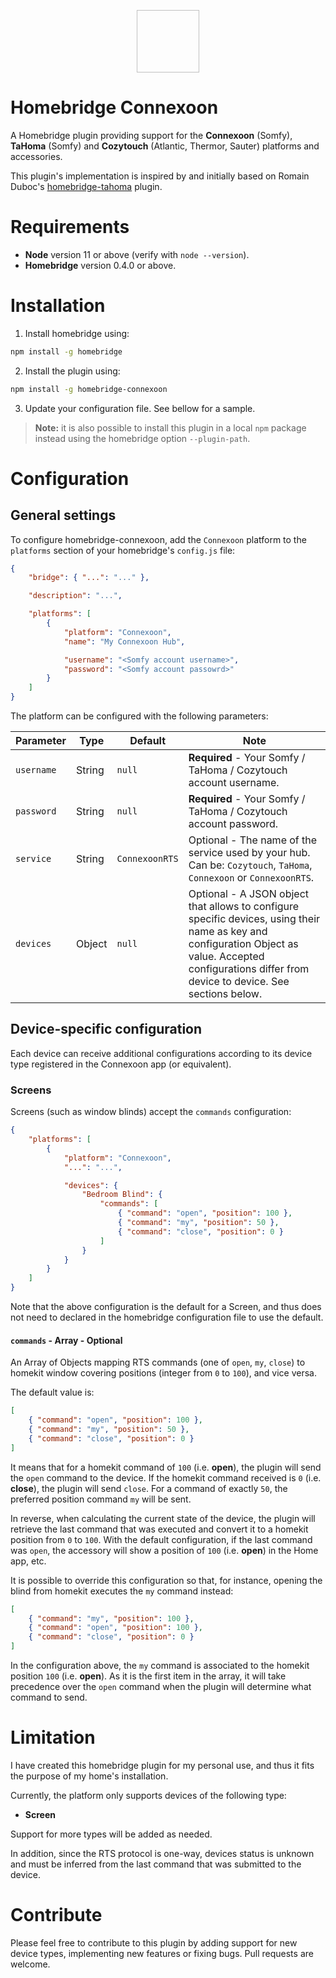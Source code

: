 <p align="center">
    <img href="documentation/logo.png" height="100" width="100">
</p>

# Homebridge Connexoon

A Homebridge plugin providing support for the **Connexoon** (Somfy), **TaHoma** (Somfy) and **Cozytouch** (Atlantic, Thermor, Sauter) platforms and accessories.

This plugin's implementation is inspired by and initially based on Romain Duboc's [homebridge-tahoma](https://github.com/dubocr/homebridge-tahoma) plugin.

# Requirements

-   **Node** version 11 or above (verify with `node --version`).
-   **Homebridge** version 0.4.0 or above.

# Installation

1. Install homebridge using:

```sh
npm install -g homebridge
```

2. Install the plugin using:

```sh
npm install -g homebridge-connexoon
```

3. Update your configuration file. See bellow for a sample.

> **Note:** it is also possible to install this plugin in a local `npm` package instead using the homebridge option `--plugin-path`.

# Configuration

## General settings

To configure homebridge-connexoon, add the `Connexoon` platform to the `platforms` section of your homebridge's `config.js` file:

```json
{
    "bridge": { "...": "..." },

    "description": "...",

    "platforms": [
        {
            "platform": "Connexoon",
            "name": "My Connexoon Hub",

            "username": "<Somfy account username>",
            "password": "<Somfy account passowrd>"
        }
    ]
}
```

The platform can be configured with the following parameters:

| Parameter  | Type   | Default        | Note                                                                                                                                                                                                     |
| ---------- | ------ | -------------- | -------------------------------------------------------------------------------------------------------------------------------------------------------------------------------------------------------- |
| `username` | String | `null`         | **Required** - Your Somfy / TaHoma / Cozytouch account username.                                                                                                                                         |
| `password` | String | `null`         | **Required** - Your Somfy / TaHoma / Cozytouch account password.                                                                                                                                         |
| `service`  | String | `ConnexoonRTS` | Optional - The name of the service used by your hub. Can be: `Cozytouch`, `TaHoma`, `Connexoon` or `ConnexoonRTS`.                                                                                       |
| `devices`  | Object | `null`         | Optional - A JSON object that allows to configure specific devices, using their name as key and configuration Object as value. Accepted configurations differ from device to device. See sections below. |

## Device-specific configuration

Each device can receive additional configurations according to its device type registered in the Connexoon app (or equivalent).

### Screens

Screens (such as window blinds) accept the `commands` configuration:

```json
{
    "platforms": [
        {
            "platform": "Connexoon",
            "...": "...",

            "devices": {
                "Bedroom Blind": {
                    "commands": [
                        { "command": "open", "position": 100 },
                        { "command": "my", "position": 50 },
                        { "command": "close", "position": 0 }
                    ]
                }
            }
        }
    ]
}
```

Note that the above configuration is the default for a Screen, and thus does not need to declared in the homebridge configuration file to use the default.

#### `commands` - Array - Optional

An Array of Objects mapping RTS commands (one of `open`, `my`, `close`) to homekit window covering positions (integer from `0` to `100`), and vice versa.

The default value is:

```json
[
    { "command": "open", "position": 100 },
    { "command": "my", "position": 50 },
    { "command": "close", "position": 0 }
]
```

It means that for a homekit command of `100` (i.e. **open**), the plugin will send the `open` command to the device.
If the homekit command received is `0` (i.e. **close**), the plugin will send `close`.
For a command of exactly `50`, the preferred position command `my` will be sent.

In reverse, when calculating the current state of the device, the plugin will retrieve the last command that was executed and convert it to a homekit position from `0` to `100`.
With the default configuration, if the last command was `open`, the accessory will show a position of `100` (i.e. **open**) in the Home app, etc.

It is possible to override this configuration so that, for instance, opening the blind from homekit executes the `my` command instead:

```json
[
    { "command": "my", "position": 100 },
    { "command": "open", "position": 100 },
    { "command": "close", "position": 0 }
]
```

In the configuration above, the `my` command is associated to the homekit position `100` (i.e. **open**). As it is the first item in the array, it will take precedence over the `open` command when the plugin will determine what command to send.

# Limitation

I have created this homebridge plugin for my personal use, and thus it fits the purpose of my home's installation.

Currently, the platform only supports devices of the following type:

-   **Screen**

Support for more types will be added as needed.

In addition, since the RTS protocol is one-way, devices status is unknown and must be inferred from the last command that was submitted to the device.

# Contribute

Please feel free to contribute to this plugin by adding support for new device types, implementing new features or fixing bugs. Pull requests are welcome.
